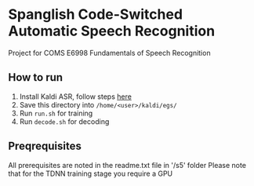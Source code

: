 # Spanglish Code-Switched Automatic Speech Recognition
Project for COMS E6998 Fundamentals of Speech Recognition

## How to run
1. Install Kaldi ASR, follow steps [here](https://kaldi-asr.org/doc/tutorial.html)
2. Save this directory into `/home/<user>/kaldi/egs/`
3. Run `run.sh` for training
4. Run `decode.sh` for decoding

## Preqrequisites
All prerequisites are noted in the readme.txt file in '/s5' folder
Please note that for the TDNN training stage you require a GPU
